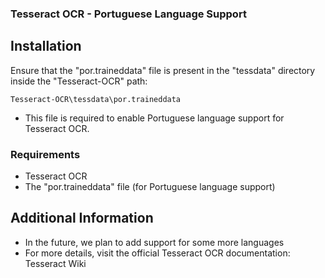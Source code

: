 ### Tesseract OCR - Portuguese Language Support
## Installation
Ensure that the "por.traineddata" file is present in the "tessdata" directory inside the "Tesseract-OCR" path:
```
Tesseract-OCR\tessdata\por.traineddata
```
- This file is required to enable Portuguese language support for Tesseract OCR.

### Requirements
- Tesseract OCR
- The "por.traineddata" file (for Portuguese language support)
## Additional Information
- In the future, we plan to add support for some more languages
- For more details, visit the official Tesseract OCR documentation: Tesseract Wiki
